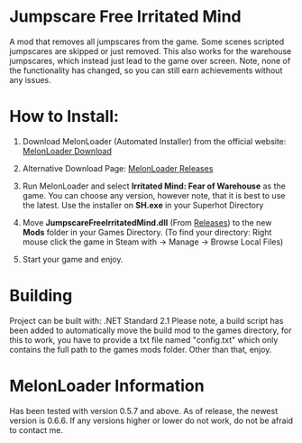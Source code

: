 ﻿# Jumpscare Free Irritated Mind

A mod that removes all jumpscares from the game.
Some scenes scripted jumpscares are skipped or just removed.
This also works for the warehouse jumpscares, which instead just lead to the game over screen.
Note, none of the functionality has changed, so you can still earn achievements without any issues.

# How to Install:
1. Download MelonLoader (Automated Installer) from the official website: [MelonLoader Download](https://melonwiki.xyz/#/?id=requirements)

2. Alternative Download Page: ﻿[MelonLoader Releases](https://github.com/LavaGang/MelonLoader/releases/)

3. Run MelonLoader and select **Irritated Mind: Fear of Warehouse** as the game. You can choose any version, however note, that it is best to use the latest.
Use the installer on **SH.exe** in your Superhot Directory 

4. Move **JumpscareFreeIrritatedMind.dll** (From ﻿[Releases](https://github.com/Gasterbuzzer/JumpscareFreeIrritatedMind/releases)) to the new **Mods** folder in your Games Directory. (To find your directory: Right mouse click the game in Steam with → Manage → Browse Local Files)

6. Start your game and enjoy.

# Building
Project can be built with: .NET Standard 2.1
Please note, a build script has been added to automatically move the build mod to the games directory, for this to work, you have to provide a txt file named "config.txt" which only contains the full path to the games mods folder.
Other than that, enjoy.

# MelonLoader Information
Has been tested with version 0.5.7 and above. As of release, the newest version is 0.6.6. If any versions higher or lower do not work, do not be afraid to contact me.
